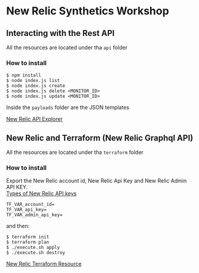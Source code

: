 # New Relic Synthetics Workshop

## Interacting with the Rest API
All the resources are located under tha `api` folder

### How to install
```
$ npm install
$ node index.js list
$ node index.js create
$ node index.js delete <MONITOR_ID>
$ node index.js update <MONITOR_ID>
```

Inside the `payloads` folder are the JSON templates

[New Relic API Explorer](https://rpm.newrelic.com/api/explore)


## New Relic and Terraform (New Relic Graphql API)
All the resources are located under tha `terraform` folder

### How to install

Export the New Relic account id, New Relic Api Key and New Relic Admin API KEY.<br/>
[Types of New Relic API keys](https://docs.newrelic.com/docs/apis/get-started/intro-apis/types-new-relic-api-keys)
```shell script
TF_VAR_account_id=
TF_VAR_api_key=
TF_VAR_admin_api_key=
```
and then:
```
$ terraform init
$ terraform plan
$ ./execute.sh apply
$ ./execute.sh destroy
```

[New Relic Terraform Resource](https://registry.terraform.io/providers/newrelic/newrelic/latest/docs/resources/synthetics_monitor)